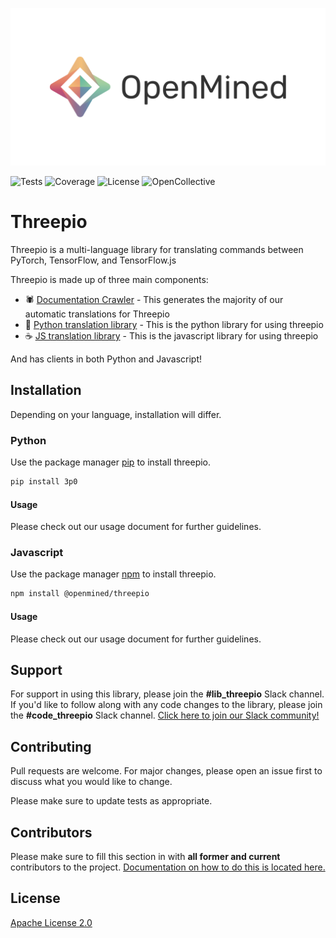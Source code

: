 ![open mined-logo](https://github.com/OpenMined/design-assets/blob/master/logos/OM/horizontal-primary-trans.png)

![Tests](https://img.shields.io/github/workflow/status/OpenMined/threepio/Tests)
![Coverage](https://img.shields.io/codecov/c/github/OpenMined/threepio)
![License](https://img.shields.io/github/license/OpenMined/threepio)
![OpenCollective](https://img.shields.io/opencollective/all/openmined)

# Threepio

Threepio is a multi-language library for translating commands between PyTorch, TensorFlow, and TensorFlow.js 

Threepio is made up of three main components:
- :spider: [Documentation Crawler](https://github.com/OpenMined/Threepio/tree/master/docs-crawler) - This generates the majority of our automatic translations for Threepio
- :snake: [Python translation library](https://github.com/OpenMined/Threepio/tree/master/pythreepio) - This is the python library for using threepio
- :coffee: [JS translation library](https://github.com/OpenMined/Threepio/tree/master/js) - This is the javascript library for using threepio

And has clients in both Python and Javascript!

## Installation

Depending on your language, installation will differ.

### Python
Use the package manager [pip](https://pip.pypa.io/en/stable/) to install threepio.

```bash
pip install 3p0
```

#### Usage

Please check out our usage document for further guidelines.

### Javascript
Use the package manager [npm](https://www.npmjs.com/) to install threepio.

```bash
npm install @openmined/threepio
```

#### Usage

Please check out our usage document for further guidelines.

## Support

For support in using this library, please join the **#lib_threepio** Slack channel. If you'd like to follow along with any code changes to the library, please join the **#code_threepio** Slack channel. [Click here to join our Slack community!](https://slack.openmined.org)

## Contributing
Pull requests are welcome. For major changes, please open an issue first to discuss what you would like to change.

Please make sure to update tests as appropriate.

## Contributors

Please make sure to fill this section in with **all former and current** contributors to the project. [Documentation on how to do this is located here.](https://github.com/all-contributors/all-contributors)

## License
[Apache License 2.0](https://choosealicense.com/licenses/apache-2.0/)
